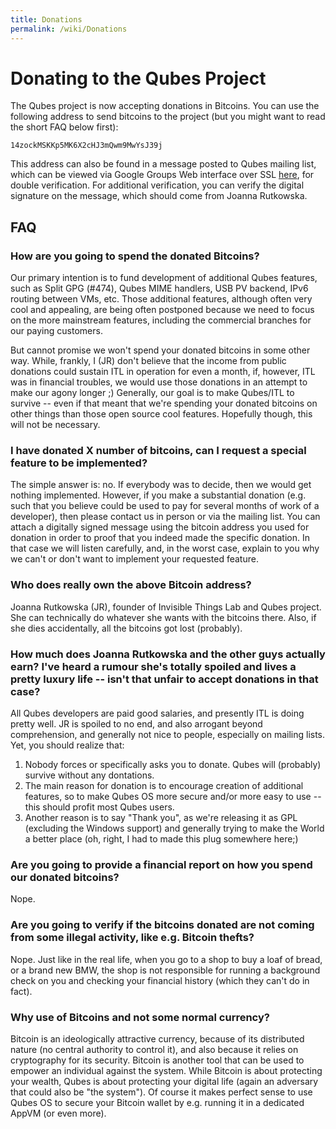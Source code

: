 ```yaml
---
title: Donations
permalink: /wiki/Donations
---
```


Donating to the Qubes Project
=============================

The Qubes project is now accepting donations in Bitcoins. You can use the following address to send bitcoins to the project (but you might want to read the short FAQ below first):

``` {.wiki}
14zockMSKKp5MK6X2cHJ3mQwm9MwYsJ39j
```

This address can also be found in a message posted to Qubes mailing list, which can be viewed via Google Groups Web interface over SSL [​here](http://), for double verification. For additional verification, you can verify the digital signature on the message, which should come from Joanna Rutkowska.

FAQ
---

### How are you going to spend the donated Bitcoins?

Our primary intention is to fund development of additional Qubes features, such as Split GPG (\#474), Qubes MIME handlers, USB PV backend, IPv6 routing between VMs, etc. Those additional features, although often very cool and appealing, are being often postponed because we need to focus on the more mainstream features, including the commercial branches for our paying customers.

But cannot promise we won't spend your donated bitcoins in some other way. While, frankly, I (JR) don't believe that the income from public donations could sustain ITL in operation for even a month, if, however, ITL was in financial troubles, we would use those donations in an attempt to make our agony longer ;) Generally, our goal is to make Qubes/ITL to survive -- even if that meant that we're spending your donated bitcoins on other things than those open source cool features. Hopefully though, this will not be necessary.

### I have donated X number of bitcoins, can I request a special feature to be implemented?

The simple answer is: no. If everybody was to decide, then we would get nothing implemented. However, if you make a substantial donation (e.g. such that you believe could be used to pay for several months of work of a developer), then please contact us in person or via the mailing list. You can attach a digitally signed message using the bitcoin address you used for donation in order to proof that you indeed made the specific donation. In that case we will listen carefully, and, in the worst case, explain to you why we can't or don't want to implement your requested feature.

### Who does really own the above Bitcoin address?

Joanna Rutkowska (JR), founder of Invisible Things Lab and Qubes project. She can technically do whatever she wants with the bitcoins there. Also, if she dies accidentally, all the bitcoins got lost (probably).

### How much does Joanna Rutkowska and the other guys actually earn? I've heard a rumour she's totally spoiled and lives a pretty luxury life -- isn't that unfair to accept donations in that case?

All Qubes developers are paid good salaries, and presently ITL is doing pretty well. JR is spoiled to no end, and also arrogant beyond comprehension, and generally not nice to people, especially on mailing lists. Yet, you should realize that:

1.  Nobody forces or specifically asks you to donate. Qubes will (probably) survive without any dontations.
2.  The main reason for donation is to encourage creation of additional features, so to make Qubes OS more secure and/or more easy to use -- this should profit most Qubes users.
3.  Another reason is to say "Thank you", as we're releasing it as GPL (excluding the Windows support) and generally trying to make the World a better place (oh, right, I had to made this plug somewhere here;)

### Are you going to provide a financial report on how you spend our donated bitcoins?

Nope.

### Are you going to verify if the bitcoins donated are not coming from some illegal activity, like e.g. Bitcoin thefts?

Nope. Just like in the real life, when you go to a shop to buy a loaf of bread, or a brand new BMW, the shop is not responsible for running a background check on you and checking your financial history (which they can't do in fact).

### Why use of Bitcoins and not some normal currency?

Bitcoin is an ideologically attractive currency, because of its distributed nature (no central authority to control it), and also because it relies on cryptography for its security. Bitcoin is another tool that can be used to empower an individual against the system. While Bitcoin is about protecting your wealth, Qubes is about protecting your digital life (again an adversary that could also be "the system"). Of course it makes perfect sense to use Qubes OS to secure your Bitcoin wallet by e.g. running it in a dedicated AppVM (or even more).
